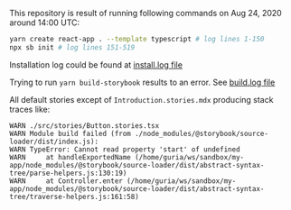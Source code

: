 This repository is result of running following commands on Aug 24, 2020 around 14:00 UTC:

```sh
yarn create react-app . --template typescript # log lines 1-150
npx sb init # log lines 151-519
```

Installation log could be found at [install.log file](./install.log)

Trying to run `yarn build-storybook` results to an error. See [build.log file](./build.log)

All default stories except of `Introduction.stories.mdx` producing stack traces like:

```
WARN ./src/stories/Button.stories.tsx
WARN Module build failed (from ./node_modules/@storybook/source-loader/dist/index.js):
WARN TypeError: Cannot read property 'start' of undefined
WARN     at handleExportedName (/home/guria/ws/sandbox/my-app/node_modules/@storybook/source-loader/dist/abstract-syntax-tree/parse-helpers.js:130:19)
WARN     at Controller.enter (/home/guria/ws/sandbox/my-app/node_modules/@storybook/source-loader/dist/abstract-syntax-tree/traverse-helpers.js:161:58)
```
